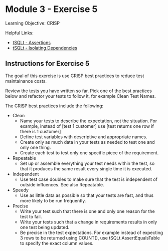 # Module 3 - Exercise 5
Learning Objective: CRISP

Helpful Links:
- [tSQLt - Assertions](https://tsqlt.org/user-guide/assertions/)
- [tSQLt - Isolating Dependencies](https://tsqlt.org/user-guide/isolating-dependencies/)

## Instructions for Exercise 5

The goal of this exercise is use CRISP best practices to reduce test maintainance costs.

Review the tests you have written so far. Pick one of the best practices below and refactor your tests to follow it, for example Clean Test Names.

The CRISP best practices include the following:

- Clean
  - Name your tests to describe the expectation, not the situation. For example, instead of [test 1 customer] use [test returns one row if there is 1 customer]
  - Define test variables with descriptive and appropriate names. 
  - Create only as much data in your tests as needed to test one and only one thing. 
  - Create each test to test only one specific piece of the requirement.
- Repeatable
  - Set up or assemble everything your test needs within the test, so that it produces the same result every single time it is executed.
- Independent
  - Use test case doubles to make sure that the test is independent of outside influences. See also Repeatable.
- Speedy
  - Use as little data as possible so that your tests are fast, and thus more likely to be run frequently.
- Precise
  - Write your test such that there is one and only one reason for the test to fail.
  - Write your tests such that a change in requirements results in only one test being updated.
  - Be precise in the test expectations. For example instead of expecting 3 rows to be returned using COUNT(), use tSQLt.AssertEqualsTable to specify the exact column values.
